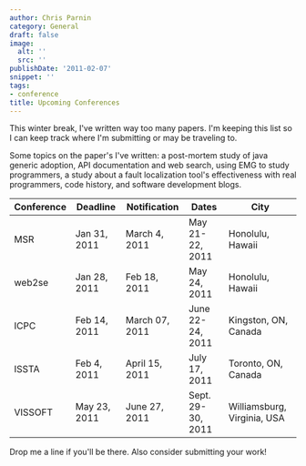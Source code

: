 ```yaml
---
author: Chris Parnin
category: General
draft: false
image:
  alt: ''
  src: ''
publishDate: '2011-02-07'
snippet: ''
tags:
- conference
title: Upcoming Conferences
---
```


This winter break, I've written way too many papers.  I'm keeping this list so I can keep track where I'm submitting or may be traveling to.

Some topics on the paper's I've written: a post-mortem study of java generic adoption, API documentation and web search, using EMG to study programmers, a study about a fault localization tool's effectiveness with real programmers, code history, and software development blogs.

| Conference |Deadline      | Notification       | Dates           |City  |
|------------|-------------|----------------|-----------------|------|
| MSR	       | Jan 31, 2011 | March 4, 2011	| May 21-22, 2011 |Honolulu, Hawaii
| web2se	    | Jan 28, 2011 | Feb 18, 2011   | May 24, 2011	   | Honolulu, Hawaii
| ICPC	    | Feb 14, 2011 | March 07, 2011	| June 22-24, 2011|Kingston, ON, Canada
| ISSTA	    | Feb 4, 2011  | April 15, 2011	| July 17, 2011   |Toronto, ON, Canada
| VISSOFT	 | May 23, 2011 | June 27, 2011	|Sept. 29-30, 2011|Williamsburg, Virginia, USA

Drop me a line if you'll be there.  Also consider submitting your work!